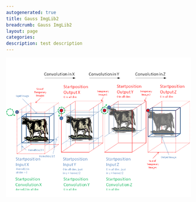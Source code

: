 ```yaml
---
autogenerated: true
title: Gauss ImgLib2
breadcrumb: Gauss ImgLib2
layout: page
categories: 
description: test description
---
```


![Visualizes the offsets and sizes required to perform an n-dimensional gaussian convolution](/images/pages/Gauss.png "Visualizes the offsets and sizes required to perform an n-dimensional gaussian convolution")
